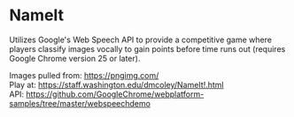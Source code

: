 # NameIt
Utilizes Google's Web Speech API to provide a competitive game where players classify images vocally to gain points before time runs out (requires Google Chrome version 25 or later).

Images pulled from: https://pngimg.com/  
Play at: https://staff.washington.edu/dmcoley/NameIt!.html  
API: https://github.com/GoogleChrome/webplatform-samples/tree/master/webspeechdemo
